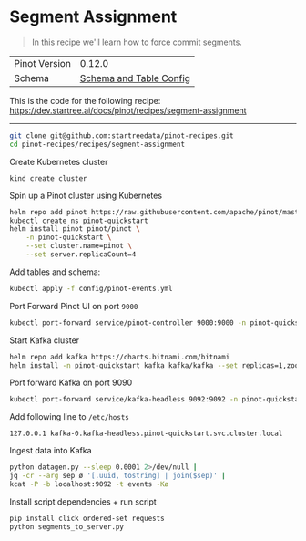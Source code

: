 # Segment Assignment

> In this recipe we'll learn how to force commit segments.

<table>
  <tr>
    <td>Pinot Version</td>
    <td>0.12.0</td>
  </tr>
  <tr>
    <td>Schema</td>
    <td><a href="config/pinot-events.yml">Schema and Table Config</a></td>
</table>

This is the code for the following recipe: https://dev.startree.ai/docs/pinot/recipes/segment-assignment

***

```bash
git clone git@github.com:startreedata/pinot-recipes.git
cd pinot-recipes/recipes/segment-assignment
```

Create Kubernetes cluster
```
kind create cluster
```

Spin up a Pinot cluster using Kubernetes

```bash
helm repo add pinot https://raw.githubusercontent.com/apache/pinot/master/kubernetes/helm
kubectl create ns pinot-quickstart
helm install pinot pinot/pinot \
    -n pinot-quickstart \
    --set cluster.name=pinot \
    --set server.replicaCount=4
```

Add tables and schema:

```bash
kubectl apply -f config/pinot-events.yml
```

Port Forward Pinot UI on port `9000`

```bash
kubectl port-forward service/pinot-controller 9000:9000 -n pinot-quickstart
```

Start Kafka cluster

```bash 
helm repo add kafka https://charts.bitnami.com/bitnami
helm install -n pinot-quickstart kafka kafka/kafka --set replicas=1,zookeeper.image.tag=latest
```

Port forward Kafka on port 9090

```bash
kubectl port-forward service/kafka-headless 9092:9092 -n pinot-quickstart
```

Add following line to `/etc/hosts`

```
127.0.0.1 kafka-0.kafka-headless.pinot-quickstart.svc.cluster.local
```

Ingest data into Kafka

```bash
python datagen.py --sleep 0.0001 2>/dev/null |
jq -cr --arg sep ø '[.uuid, tostring] | join($sep)' |
kcat -P -b localhost:9092 -t events -Kø
```

Install script dependencies + run script

```bash
pip install click ordered-set requests
python segments_to_server.py
```
